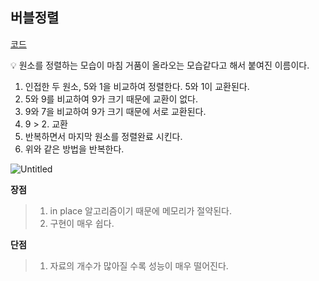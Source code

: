 ## 버블정렬
[코드](https://github.com/KANGYONGSU23/CodingTest/tree/main/%ED%94%84%EB%A1%9C%EA%B7%B8%EB%9E%98%EB%A8%B8%EC%8A%A4/1/42748.%E2%80%85K%EB%B2%88%EC%A7%B8%EC%88%98)

<aside>
💡 원소를 정렬하는 모습이 마침 거품이 올라오는 모습같다고 해서 붙여진 이름이다.

</aside>

1. 인접한 두 원소, 5와 1을 비교하여 정렬한다. 5와 1이 교환된다.
2. 5와 9를 비교하여 9가 크기 때문에 교환이 없다.
3. 9와 7을 비교하여 9가 크기 때문에 서로 교환된다.
4. 9 > 2. 교환
5. 반복하면서 마지막 원소를 정렬완료 시킨다.
6. 위와 같은 방법을 반복한다.

![Untitled]([https://prod-files-secure.s3.us-west-2.amazonaws.com/c1f98da2-42fc-44dd-85b7-2a22a5b1b2c3/227f695f-d421-44d6-87b6-15b239eb4c81/Untitled.png](https://file.notion.so/f/f/c1f98da2-42fc-44dd-85b7-2a22a5b1b2c3/227f695f-d421-44d6-87b6-15b239eb4c81/Untitled.png?id=220a45f0-d350-499d-85f9-9714ce93651f&table=block&spaceId=c1f98da2-42fc-44dd-85b7-2a22a5b1b2c3&expirationTimestamp=1706104800000&signature=ez7gGYcfoyTYop2BHt9jddfmhzI1U6Me4DngyL8i6ps&downloadName=Untitled.png))

**장점**

> 
> 
> 1. in place 알고리즘이기 때문에 메모리가 절약된다.
> 2. 구현이 매우 쉽다.

**단점**

> 
> 
> 1. 자료의 개수가 많아질 수록 성능이 매우 떨어진다.
